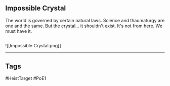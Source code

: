 ## Impossible Crystal
The world is governed by certain natural laws. Science and thaumaturgy are one
and the same. But the crystal... it shouldn't exist. It's not from here. We must have it.
## 
![[Impossible Crystal.png]]

---
## Tags
#HeistTarget
#PoE1 
